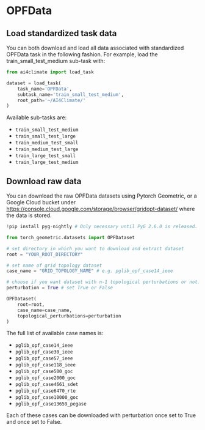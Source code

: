 # OPFData

## Load standardized task data

You can both download and load all data associated with standardized OPFData task
in the following fashion. For example, load the train_small_test_medium sub-task
with:

```Python
from ai4climate import load_task

dataset = load_task(
    task_name='OPFData', 
    subtask_name='train_small_test_medium',
    root_path='~/AI4Climate/'
)
```

Available sub-tasks are:
- `train_small_test_medium`
- `train_small_test_large`
- `train_medium_test_small`
- `train_medium_test_large`
- `train_large_test_small`
- `train_large_test_medium`


## Download raw data

You can download the raw OPFData datasets using Pytorch Geometric, or a Google 
Cloud bucket under
https://console.cloud.google.com/storage/browser/gridopt-dataset/ where the data 
is stored.


```python
!pip install pyg-nightly # Only necessary until PyG 2.6.0 is released.

from torch_geometric.datasets import OPFDataset

# set directory in which you want to download and extract dataset
root = "YOUR_ROOT_DIRECTORY"

# set name of grid topology dataset
case_name = "GRID_TOPOLOGY_NAME" # e.g. pglib_opf_case14_ieee

# choose if you want dataset with n-1 topological perturbations or not.
perturbation = True # set True or False

OPFDataset(
    root=root,
    case_name=case_name,
    topological_perturbations=perturbation
)
```

The full list of available case names is:
- `pglib_opf_case14_ieee`
- `pglib_opf_case30_ieee`
- `pglib_opf_case57_ieee`
- `pglib_opf_case118_ieee`
- `pglib_opf_case500_goc`
- `pglib_opf_case2000_goc`
- `pglib_opf_case4661_sdet`
- `pglib_opf_case6470_rte`
- `pglib_opf_case10000_goc`
- `pglib_opf_case13659_pegase`

Each of these cases can be downloaded with perturbation once set to True and 
once set to False.
